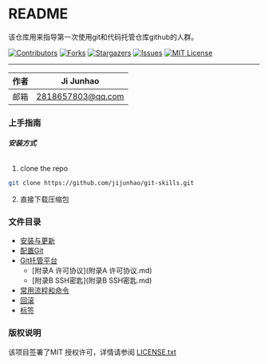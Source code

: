 # README

该仓库用来指导第一次使用git和代码托管仓库github的人群。

[![Contributors][contributors-shield]][contributors-url]
[![Forks][forks-shield]][forks-url]
[![Stargazers][stars-shield]][stars-url]
[![Issues][issues-shield]][issues-url]
[![MIT License][license-shield]][license-url]

****

| 作者 | Ji Junhao         |
| ---- | ----------------- |
| 邮箱 | 2818657803@qq.com |

### 上手指南

###### **安装方式**

1. clone the repo

```sh
git clone https://github.com/jijunhao/git-skills.git
```

2. 直接下载压缩包

### 文件目录

  * [安装与更新](01安装与更新.md)
  * [配置Git](02配置Git.md)
  * [Git托管平台](03Git托管平台.md)
    * [附录A 许可协议](附录A 许可协议.md)
    * [附录B SSH密匙](附录B SSH密匙.md)
  * [常用流程和命令](04常用流程和命令.md)
  * [回滚](05回滚.md)
  * [标签](06标签.md)



### 版权说明

该项目签署了MIT 授权许可，详情请参阅 [LICENSE.txt](https://github.com/jijunhao/git-skills/blob/master/LICENSE.txt)

<!-- links -->

[your-project-path]:jijunhao/git-skills
[contributors-shield]: https://img.shields.io/github/contributors/jijunhao/git-skills.svg?style=flat-square
[contributors-url]: https://github.com/jijunhao/git-skills/graphs/contributors
[forks-shield]: https://img.shields.io/github/forks/jijunhao/git-skills.svg?style=flat-square
[forks-url]: https://github.com/jijunhao/git-skills/network/members
[stars-shield]: https://img.shields.io/github/stars/jijunhao/git-skills.svg?style=flat-square
[stars-url]: https://github.com/jijunhao/git-skills/stargazers
[issues-shield]: https://img.shields.io/github/issues/jijunhao/git-skills.svg?style=flat-square
[issues-url]: https://img.shields.io/github/issues/jijunhao/git-skills.svg
[license-shield]: https://img.shields.io/github/license/jijunhao/git-skills.svg?style=flat-square
[license-url]: https://github.com/jijunhao/git-skills/blob/master/LICENSE.txt




 
